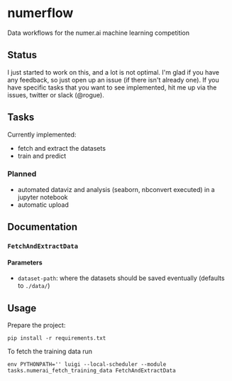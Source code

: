 # numerflow
Data workflows for the numer.ai machine learning competition

## Status
I just started to work on this, and a lot is not optimal. I'm glad if you have
any feedback, so just open up an issue (if there isn't already one). If you
have specific tasks that you want to see implemented, hit me up via the issues,
twitter or slack (@rogue).

## Tasks
Currently implemented:
* fetch and extract the datasets
* train and predict

### Planned
* automated dataviz and analysis (seaborn, nbconvert executed) in a jupyter
notebook
* automatic upload

## Documentation
### `FetchAndExtractData`
#### Parameters
* `dataset-path`: where the datasets should be saved eventually (defaults to
    `./data/`)

## Usage
Prepare the project:
```
pip install -r requirements.txt
```

To fetch the training data run
```
env PYTHONPATH='' luigi --local-scheduler --module tasks.numerai_fetch_training_data FetchAndExtractData
```

